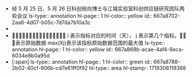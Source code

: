 - 经 5 月 25 日、5 月 26 日科创局向博士与江城实验室科创供应链研究团队两轮会议
  ls-type:: annotation
  hl-page:: 1
  hl-color:: yellow
  id:: 667a8702-2aa6-4d07-b05c-7d7da7b10a3c
-
- 𝐀𝐀𥠀表示标准化后的指标值，其中 i 表示指标对应的时间（天）， j 表示第几个指标。𝐀𝐀𥠀表示原始数据 max(Xj)表示该指标原始数据范围的最大值
  ls-type:: annotation
  hl-page:: 1
  hl-color:: yellow
  id:: 667a868b-acae-4af4-8eca-6034e8b0a95d
- [:span]
  ls-type:: annotation
  hl-page:: 1
  hl-color:: green
  id:: 667a8788-2b02-40cf-906b-cd7e61ff0f92
  hl-type:: area
  hl-stamp:: 1719306119368